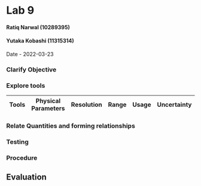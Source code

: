 # Lab 9
#### Ratiq Narwal (10289395)
#### Yutaka Kobashi (11315314)
Date - 2022-03-23



### Clarify Objective

### Explore tools
| Tools              | Physical Parameters   | Resolution    | Range                                                           | Usage                                                                                                         | Uncertainty |
| ------------------ | --------------------- | ------------- | --------------------------------------------------------------- | ------------------------------------------------------------------------------------------------------------- | ----------- |

### Relate Quantities and forming relationships

### Testing

### Procedure

## Evaluation
